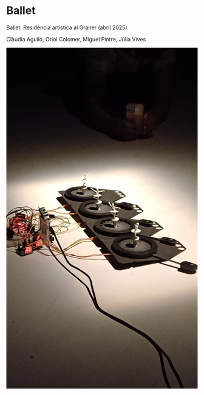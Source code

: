 # Ballet
Ballet. Residència artística al Graner (abril 2025)

Clàudia Aguiló, Oriol Colomer, Miguel Pintre, Júlia Vives

![image](https://github.com/ics-de/ballet/blob/main/VideoCapture_20250413-154216.jpg)
